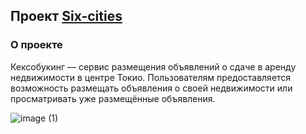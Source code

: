 ## Проект [Six-cities](six-cities-pi.vercel.app) 
### О проекте
Кексобукинг — сервис размещения объявлений о сдаче в аренду недвижимости в центре Токио. Пользователям предоставляется возможность размещать объявления о своей недвижимости или просматривать уже размещённые объявления.


![image (1)](https://user-images.githubusercontent.com/77890343/210189756-63841d0f-a73b-4f88-b7cd-6439e43b53e3.jpg)
